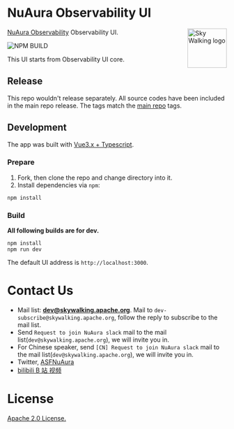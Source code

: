 # NuAura Observability  UI

<img src="http://skywalking.apache.org/assets/logo.svg" alt="Sky Walking logo" height="90px" align="right" />

[NuAura Observability](https://thinkeys@dev.azure.com/thinkeys/NuAura.Ai/_git/observability-booster-ui) Observability UI.

![NPM BUILD](https://github.com/apache/skywalking-booster-ui/workflows/Node%20CI/badge.svg)

This UI starts from Observability UI core.

## Release

This repo wouldn't release separately. All source codes have been included in the main repo release. The tags match the [main repo](https://github.com/apache/skywalking) tags.

## Development

The app was built with [Vue3.x + Typescript](https://github.com/vuejs/vue).

### Prepare

1. Fork, then clone the repo and change directory into it.
1. Install dependencies via `npm`:

```
npm install
```

### Build

**All following builds are for dev.**

```
npm install
npm run dev
```

The default UI address is `http://localhost:3000`.

# Contact Us

- Mail list: **dev@skywalking.apache.org**. Mail to `dev-subscribe@skywalking.apache.org`, follow the reply to subscribe to the mail list.
- Send `Request to join NuAura slack` mail to the mail list(`dev@skywalking.apache.org`), we will invite you in.
- For Chinese speaker, send `[CN] Request to join NuAura slack` mail to the mail list(`dev@skywalking.apache.org`), we will invite you in.
- Twitter, [ASFNuAura](https://twitter.com/AsfNuAura)
- [bilibili B 站 视频](https://space.bilibili.com/390683219)

# License

[Apache 2.0 License.](/LICENSE)

